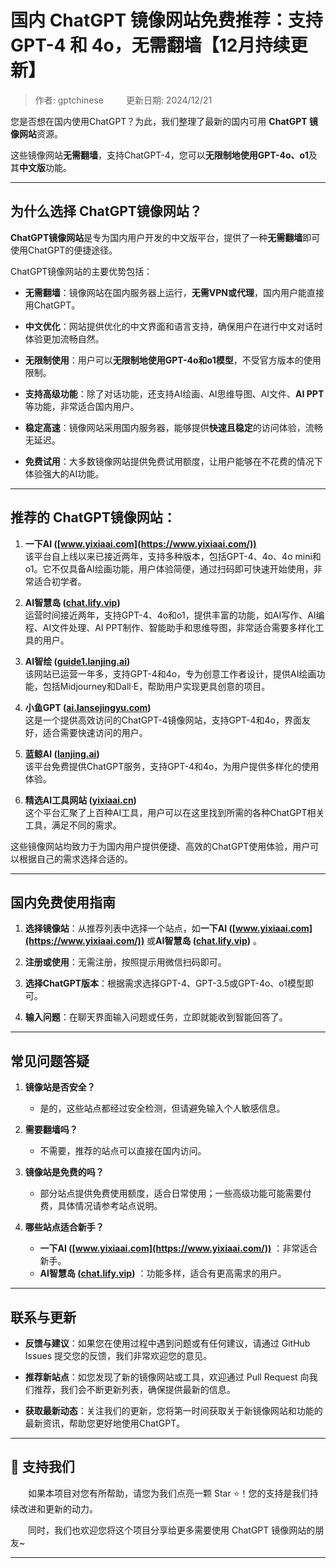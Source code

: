 # 国内 ChatGPT 镜像网站免费推荐：支持 GPT-4 和 4o，无需翻墙【12月持续更新】 

> 作者: gptchinese &emsp;&emsp; 更新日期: 2024/12/21

您是否想在国内使用ChatGPT？为此，我们整理了最新的国内可用 **ChatGPT 镜像网站**资源。 

这些镜像网站**无需翻墙**，支持ChatGPT-4，您可以**无限制地使用GPT-4o、o1**及其**中文版**功能。

---

## 为什么选择 ChatGPT镜像网站？

**ChatGPT镜像网站**是专为国内用户开发的中文版平台，提供了一种**无需翻墙**即可使用ChatGPT的便捷途径。

ChatGPT镜像网站的主要优势包括：

- **无需翻墙**：镜像网站在国内服务器上运行，**无需VPN或代理**，国内用户能直接用ChatGPT。

- **中文优化**：网站提供优化的中文界面和语言支持，确保用户在进行中文对话时体验更加流畅自然。

- **无限制使用**：用户可以**无限制地使用GPT-4o和o1模型**，不受官方版本的使用限制。

- **支持高级功能**：除了对话功能，还支持AI绘画、AI思维导图、AI文件、**AI PPT**等功能，非常适合国内用户。

- **稳定高速**：镜像网站采用国内服务器，能够提供**快速且稳定**的访问体验，流畅无延迟。

- **免费试用**：大多数镜像网站提供免费试用额度，让用户能够在不花费的情况下体验强大的AI功能。

---

## 推荐的 ChatGPT镜像网站：

1. **一下AI ([www.yixiaai.com](https://www.yixiaai.com/))**  
   该平台自上线以来已接近两年，支持多种版本，包括GPT-4、4o、4o mini和o1。它不仅具备AI绘画功能，用户体验简便，通过扫码即可快速开始使用，非常适合初学者。

2. **AI智慧岛 ([chat.lify.vip](https://chat.lify.vip/))**  
   运营时间接近两年，支持GPT-4、4o和o1，提供丰富的功能，如AI写作、AI编程、AI文件处理、AI PPT制作、智能助手和思维导图，非常适合需要多样化工具的用户。

3. **AI智绘 ([guide1.lanjing.ai](https://guide1.lanjing.ai/))**  
   该网站已运营一年多，支持GPT-4和4o，专为创意工作者设计，提供AI绘画功能，包括Midjourney和Dall·E，帮助用户实现更具创意的项目。

4. **小鱼GPT ([ai.lansejingyu.com](https://ai.lansejingyu.com/))**  
   这是一个提供高效访问的ChatGPT-4镜像网站，支持GPT-4和4o，界面友好，适合需要快速访问的用户。

5. **蓝鲸AI ([lanjing.ai](https://lanjing.ai/))**  
   该平台免费提供ChatGPT服务，支持GPT-4和4o，为用户提供多样化的使用体验。

6. **精选AI工具网站 ([yixiaai.cn](https://yixiaai.cn))**  
   这个平台汇聚了上百种AI工具，用户可以在这里找到所需的各种ChatGPT相关工具，满足不同的需求。

这些镜像网站均致力于为国内用户提供便捷、高效的ChatGPT使用体验，用户可以根据自己的需求选择合适的。

---

## 国内免费使用指南

1. **选择镜像站**：从推荐列表中选择一个站点，如**一下AI ([www.yixiaai.com](https://www.yixiaai.com/))** 或**AI智慧岛 ([chat.lify.vip](https://chat.lify.vip/))** 。

2. **注册或使用**：无需注册，按照提示用微信扫码即可。

3. **选择ChatGPT版本**：根据需求选择GPT-4、GPT-3.5或GPT-4o、o1模型即可。

4. **输入问题**：在聊天界面输入问题或任务，立即就能收到智能回答了。

---

## 常见问题答疑

1. **镜像站是否安全？**
   - 是的，这些站点都经过安全检测，但请避免输入个人敏感信息。

2. **需要翻墙吗？**
   - 不需要，推荐的站点可以直接在国内访问。

3. **镜像站是免费的吗？**
   - 部分站点提供免费使用额度，适合日常使用；一些高级功能可能需要付费，具体情况请参考站点说明。

4. **哪些站点适合新手？**
   - **一下AI ([www.yixiaai.com](https://www.yixiaai.com/))** ：非常适合新手。
   - **AI智慧岛 ([chat.lify.vip](https://chat.lify.vip/))** ：功能多样，适合有更高需求的用户。

---

## 联系与更新

- **反馈与建议**：如果您在使用过程中遇到问题或有任何建议，请通过 GitHub Issues 提交您的反馈，我们非常欢迎您的意见。

- **推荐新站点**：如您发现了新的镜像网站或工具，欢迎通过 Pull Request 向我们推荐，我们会不断更新列表，确保提供最新的信息。

- **获取最新动态**：关注我们的更新，您将第一时间获取关于新镜像网站和功能的最新资讯，帮助您更好地使用ChatGPT。

---

## 🌟 支持我们

&emsp;&emsp;如果本项目对您有所帮助，请您为我们点亮一颗 Star ⭐！您的支持是我们持续改进和更新的动力。

&emsp;&emsp;同时，我们也欢迎您将这个项目分享给更多需要使用 ChatGPT 镜像网站的朋友~

---
